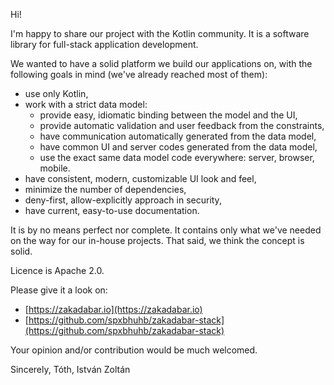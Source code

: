 Hi!

I'm happy to share our project with the Kotlin community. It is a software 
library for full-stack application development.

We wanted to have a solid platform we build our applications on, with the
following goals in mind (we've already reached most of them):

- use only Kotlin,
- work with a strict data model:
    - provide easy, idiomatic binding between the model and the UI,
    - provide automatic validation and user feedback from the constraints,
    - have communication automatically generated from the data model,
    - have common UI and server codes generated from the data model,
    - use the exact same data model code everywhere: server, browser, mobile.
- have consistent, modern, customizable UI look and feel,
- minimize the number of dependencies,
- deny-first, allow-explicitly approach in security,
- have current, easy-to-use documentation.

It is by no means perfect nor complete. It contains only what we've needed on the way
for our in-house projects. That said, we think the concept is solid.

Licence is Apache 2.0.

Please give it a look on:

- [https://zakadabar.io](https://zakadabar.io)
- [https://github.com/spxbhuhb/zakadabar-stack](https://github.com/spxbhuhb/zakadabar-stack)

Your opinion and/or contribution would be much welcomed.

Sincerely,
Tóth, István Zoltán